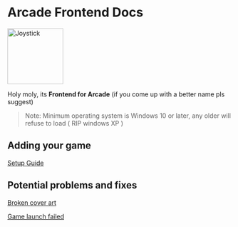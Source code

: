 # Arcade Frontend Docs
<img src='https://github.com/vixenowo/arcade/assets/121322529/f7dac310-5ee1-4496-a2de-f6de30f23694' width='125' alt='Joystick'>

Holy moly, its **Frontend for Arcade** (if you come up with a better name pls suggest)

> Note: Minimum operating system is Windows 10 or later, any older will refuse to load ( RIP windows XP )

## Adding your game

[Setup Guide](https://github.com/vixenowo/arcade/blob/main/importgames.md#importing-your-games-to-the-arcade "Click to go to page")

## Potential problems and fixes

[Broken cover art](https://github.com/vixenowo/arcade/blob/main/brokencoverart.md#broken-cover-art "Click to go to page")

[Game launch failed](https://github.com/vixenowo/arcade/blob/main/gamelaunchfailed.md#game-launch-failed "Click to go to page")
